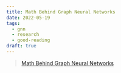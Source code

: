 ```yaml
---
title: Math Behind Graph Neural Networks
date: 2022-05-19
tags:
  - gnn
  - research
  - good-reading
draft: true
---
```


> [Math Behind Graph Neural Networks](https://rish-16.github.io/posts/gnn-math/)
